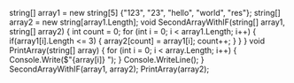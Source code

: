 <!-- Задача алгоритмически не самая сложная, однако для полноценного выполнения проверочной работы необходимо:

1. Создать репозиторий на GitHub
2. Нарисовать блок-схему алгоритма (можно обойтись блок-схемой основной содержательной части, если вы выделяете её в отдельный метод)
3. Снабдить репозиторий оформленным текстовым описанием решения (файл README.md)
4. Написать программу, решающую поставленную задачу
5. Использовать контроль версий в работе над этим небольшим проектом (не должно быть так, что всё залито одним коммитом, как минимум этапы 2, 3, и 4 должны быть расположены в разных коммитах)

Задача: Написать программу, которая из имеющегося массива строк формирует новый массив из строк, длина которых меньше, либо равна 3 символам. Первоначальный массив можно ввести с клавиатуры, либо задать на старте выполнения алгоритма. При решении не рекомендуется пользоваться коллекциями, лучше обойтись исключительно массивами.

Примеры:
[“Hello”, “2”, “world”, “:-)”] → [“2”, “:-)”]
[“1234”, “1567”, “-2”, “computer science”] → [“-2”]
[“Russia”, “Denmark”, “Kazan”] → [] -->

<!-- 1. Репозиторий создали - https://github.com/nickporohovoy/ControlJob.git

4. Создали ветку под написание кода. -->

string[] array1 = new string[5] {"123", "23", "hello", "world", "res"};
string[] array2 = new string[array1.Length];
void SecondArrayWithIF(string[] array1, string[] array2)
{
    int count = 0;
    for (int i = 0; i < array1.Length; i++)
    {
    if(array1[i].Length <= 3)
        {
        array2[count] = array1[i];
        count++;
        }
    }
}
void PrintArray(string[] array)
{
    for (int i = 0; i < array.Length; i++)
    {
        Console.Write($"{array[i]} ");
    }
    Console.WriteLine();
}
SecondArrayWithIF(array1, array2);
PrintArray(array2);